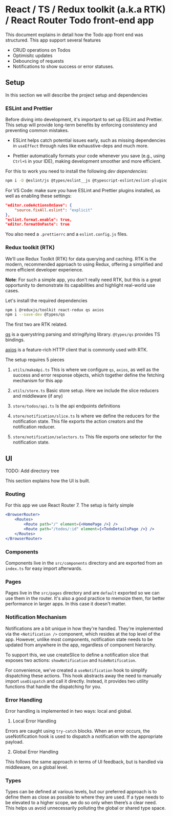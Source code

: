 # React / TS / Redux toolkit (a.k.a RTK) / React Router Todo front-end app

This document explains in detail how the Todo app front end was structured. This app support several features

- CRUD operations on Todos
- Optimisitc updates
- Debouncing of requests
- Notifications to show success or error statuses.

## Setup

In this section we will describe the project setup and dependencies

### ESLint and Prettier

Before diving into development, it's important to set up ESLint and Prettier. This setup will provide long-term benefits by enforcing consistency and preventing common mistakes.

- ESLint helps catch potential issues early, such as missing dependencies in `useEffect` through rules like exhaustive-deps and much more.

- Prettier automatically formats your code whenever you save (e.g., using `Ctrl+S` in your IDE), making development smoother and more efficient.

For this to work you need to install the following *dev dependencies:*

```bash
npm i -D @eslint/js @types/eslint__js @typescript-eslint/eslint-plugin@typescript-eslint/parser eslint eslint-config-prettier eslint-plugin-jsx-a11y eslint-plugin-prettier eslint-plugin-react eslint-plugin-react-hooks eslint-plugin-react-refresh prettier typescript-eslint
```

For VS Code: make sure you have ESLint and Prettier plugins installed, as well as enabling these settings:

```json
"editor.codeActionsOnSave": {
    "source.fixAll.eslint": "explicit"
},
"eslint.format.enable": true,
"editor.formatOnPaste": true
```

You also need a `.prettierrc` and a `eslint.config.js` files.


### Redux toolkit (RTK)

We’ll use Redux Toolkit (RTK) for data querying and caching. RTK is the modern, recommended approach to using Redux, offering a simplified and more efficient developer experience.

**Note**: For such a simple app, you don't really need RTK, but this is a great opportunity to demonstrate its capabilities and highlight real-world use cases.

Let's install the required dependencies

```bash
npm i @reduxjs/toolkit react-redux qs axios
npm i --save-dev @types/qs
```

The first two are RTK related.

[qs](https://www.npmjs.com/package/qs) is a querystring parsing and stringifying library. `@types/qs` provides TS bindings.

[axios](https://github.com/axios/axios) is a feature-rich HTTP client that is commonly used with RTK.

The setup requires 5 pieces

1. `utils/makeApi.ts` This is where we configure `qs`, `axios`, as well as the success and error response objects, which together define the fetching mechanism for this app

2. `utils/store.ts` Basic store setup. Here we include the slice reducers and middleware (if any)

3. `store/todos/api.ts` Is the api endpoints definitions

4. `store/notification/slice.ts` Is where we define the reducers for the notification state. This file exports the action creators and the notification reducer.

5. `store/notification/selectors.ts` This file exports one selector for the notification state.

## UI

TODO: Add directory tree

This section explains how the UI is built.

### Routing

For this app we use React Router 7. The setup is fairly simple

```jsx
<BrowserRouter>
	<Routes>
		<Route path="/" element={<HomePage />} />
		<Route path="/todos/:id" element={<TodoDetailsPage />} />
	</Routes>
</BrowserRouter>
```

### Components

Components live in the `src/components` directory and are exported from an `index.ts` for easy import afterwards.

### Pages

Pages live in the `src/pages` directory and are `default` exported so we can use them in the router. It's also a good practice to memoize them, for better performance in larger apps. In this case it doesn't matter.

### Notification Mechanism

Notifications are a bit unique in how they're handled. They're implemented via the `<Notification />` component, which resides at the top level of the app. However, unlike most components, notification state needs to be updated from anywhere in the app, regardless of component hierarchy.

To support this, we use createSlice to define a notification slice that exposes two actions: `showNotification` and `hideNotification`.

For convenience, we've created a `useNotification` hook to simplify dispatching these actions. This hook abstracts away the need to manually import `useDispatch` and call it directly. Instead, it provides two utility functions that handle the dispatching for you.

### Error Handling

Error handling is implemented in two ways: local and global.

1. Local Error Handling

Errors are caught using `try-catch` blocks. When an error occurs, the useNotification hook is used to dispatch a notification with the appropriate payload.

2. Global Error Handling

This follows the same approach in terms of UI feedback, but is handled via middleware, on a global level.

### Types

Types can be defined at various levels, but our preferred approach is to define them as close as possible to where they are used. If a type needs to be elevated to a higher scope, we do so only when there’s a clear need. This helps us avoid unnecessarily polluting the global or shared type space.